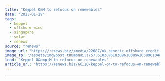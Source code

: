 ```yaml
---
title: "Keppel O&M to refocus on renewables"
date: "2021-01-29"
tags: 
  - keppel
  - offshore wind
  - singapore
  - solar
  - renews
source: "renews"
image_url: "https://renews.biz//media/22087/uk_generic_offshore_credit_rachel-cooper_unsplash.jpg?mode=crop&width=770&heightratio=0.6103896103896103896103896104&slimmage=true"
image_fp: "/assets/img/post_thumbnails/57.6103896103896103896103896104&slimmage=true"
lead: "Keppel O&amp;M to refocus on renewables"
article_url: "https://renews.biz/66110/keppel-om-to-refocus-on-renewables/"
---
```


---
